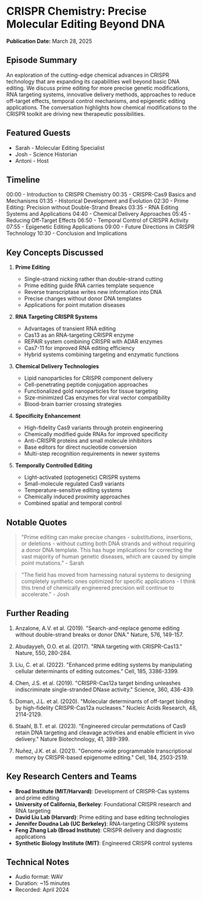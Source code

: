 # CRISPR Chemistry: Precise Molecular Editing Beyond DNA
**Publication Date:** March 28, 2025


## Episode Summary
An exploration of the cutting-edge chemical advances in CRISPR technology that are expanding its capabilities well beyond basic DNA editing. We discuss prime editing for more precise genetic modifications, RNA targeting systems, innovative delivery methods, approaches to reduce off-target effects, temporal control mechanisms, and epigenetic editing applications. The conversation highlights how chemical modifications to the CRISPR toolkit are driving new therapeutic possibilities.

## Featured Guests
- Sarah - Molecular Editing Specialist
- Josh - Science Historian
- Antoni - Host

## Timeline
00:00 - Introduction to CRISPR Chemistry
00:35 - CRISPR-Cas9 Basics and Mechanisms
01:35 - Historical Development and Evolution
02:30 - Prime Editing: Precision without Double-Strand Breaks
03:35 - RNA Editing Systems and Applications
04:40 - Chemical Delivery Approaches
05:45 - Reducing Off-Target Effects
06:50 - Temporal Control of CRISPR Activity
07:55 - Epigenetic Editing Applications
09:00 - Future Directions in CRISPR Technology
10:30 - Conclusion and Implications

## Key Concepts Discussed

1. **Prime Editing**
   - Single-strand nicking rather than double-strand cutting
   - Prime editing guide RNA carries template sequence
   - Reverse transcriptase writes new information into DNA
   - Precise changes without donor DNA templates
   - Applications for point mutation diseases

2. **RNA Targeting CRISPR Systems**
   - Advantages of transient RNA editing
   - Cas13 as an RNA-targeting CRISPR enzyme
   - REPAIR system combining CRISPR with ADAR enzymes
   - Cas7-11 for improved RNA editing efficiency
   - Hybrid systems combining targeting and enzymatic functions

3. **Chemical Delivery Technologies**
   - Lipid nanoparticles for CRISPR component delivery
   - Cell-penetrating peptide conjugation approaches
   - Functionalized gold nanoparticles for tissue targeting
   - Size-minimized Cas enzymes for viral vector compatibility
   - Blood-brain barrier crossing strategies

4. **Specificity Enhancement**
   - High-fidelity Cas9 variants through protein engineering
   - Chemically modified guide RNAs for improved specificity
   - Anti-CRISPR proteins and small molecule inhibitors
   - Base editors for direct nucleotide conversion
   - Multi-step recognition requirements in newer systems

5. **Temporally Controlled Editing**
   - Light-activated (optogenetic) CRISPR systems
   - Small-molecule regulated Cas9 variants
   - Temperature-sensitive editing systems
   - Chemically induced proximity approaches
   - Combined spatial and temporal control

## Notable Quotes
> "Prime editing can make precise changes - substitutions, insertions, or deletions - without cutting both DNA strands and without requiring a donor DNA template. This has huge implications for correcting the vast majority of human genetic diseases, which are caused by simple point mutations." - Sarah

> "The field has moved from harnessing natural systems to designing completely synthetic ones optimized for specific applications - I think this trend of chemically engineered precision will continue to accelerate." - Josh

## Further Reading

1. Anzalone, A.V. et al. (2019). "Search-and-replace genome editing without double-strand breaks or donor DNA." Nature, 576, 149-157.

2. Abudayyeh, O.O. et al. (2017). "RNA targeting with CRISPR-Cas13." Nature, 550, 280-284.

3. Liu, C. et al. (2022). "Enhanced prime editing systems by manipulating cellular determinants of editing outcomes." Cell, 185, 3386-3399.

4. Chen, J.S. et al. (2019). "CRISPR-Cas12a target binding unleashes indiscriminate single-stranded DNase activity." Science, 360, 436-439.

5. Doman, J.L. et al. (2020). "Molecular determinants of off-target binding by high-fidelity CRISPR-Cas12a nucleases." Nucleic Acids Research, 48, 2114-2129.

6. Staahl, B.T. et al. (2023). "Engineered circular permutations of Cas9 retain DNA targeting and cleavage activities and enable efficient in vivo delivery." Nature Biotechnology, 41, 389-399.

7. Nuñez, J.K. et al. (2021). "Genome-wide programmable transcriptional memory by CRISPR-based epigenome editing." Cell, 184, 2503-2519.

## Key Research Centers and Teams

- **Broad Institute (MIT/Harvard)**: Development of CRISPR-Cas systems and prime editing
- **University of California, Berkeley**: Foundational CRISPR research and RNA targeting
- **David Liu Lab (Harvard)**: Prime editing and base editing technologies
- **Jennifer Doudna Lab (UC Berkeley)**: RNA-targeting CRISPR systems
- **Feng Zhang Lab (Broad Institute)**: CRISPR delivery and diagnostic applications
- **Synthetic Biology Institute (MIT)**: Engineered CRISPR control systems

## Technical Notes
- Audio format: WAV
- Duration: ~15 minutes
- Recorded: April 2024 